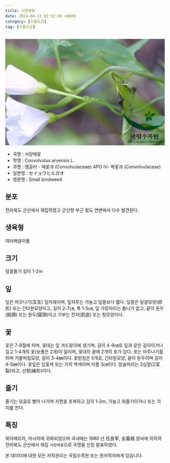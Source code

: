 ```yaml
---
title: 서양메꽃
date: 2024-04-23 02:52:36 +0800
category: [식물도감]
tag: [식물도감]
---
```




![서양메꽃](/assets/img/fileUpload/plants/basic/Convolvulaceae/Convolvulus/2428/1_th2.JPG)
- 국명 : 서양메꽃
- 학명 : Convolvulus arvensis L.
- 과명 : 앵글러 - 메꽃과 (Convolvulaceae) APG Ⅳ- 메꽃과 (Convolvulaceae)
- 일본명 : セイョウヒルガオ
- 영문명 : Small bindweed


## 분포
전라북도 군산에서 채집하였고 군산항 부근 철도 연변에서 다수 발견된다.
## 생육형
여러해살이풀 
## 크기
덩굴줄기 길이 1-2m
## 잎
잎은 어긋나기(互生) 잎차례이며, 잎자루는 가늘고 잎몸보다 짧다. 잎몸은 달걀모양(卵形) 또는 긴타원모양이고, 길이 2-7㎝, 폭 1-5㎝, 잎 가장자리는 톱니가 없고, 끝이 둔두(鈍頭) 또는 원두(圓頭)이고 기부는 전저(箭底) 또는 창모양이다.
## 꽃
꽃은 7-8월에 피며, 꽃대는 잎 겨드랑이에 생기며, 길이 4-9㎝로 잎과 같은 길이이거나 길고 1-4개의 꽃(보통은 2개)이 달리며, 꽃대의 끝에 2개의 포가 있다. 포는 마주나기를 하며 거꿀피침모양, 길이 3-4㎜이다. 꽃받침은 5개로, 긴타원모양, 끝이 둔두이며 길이 4-5㎜이다. 꽃잎은 담홍색 또는 거의 백색이며 지름 3㎝이다. 암술머리는 2심열(2深裂)되고, 선형(線形)이다.
## 줄기
줄기는 덩굴로 뻗어 나가며 지면을 포복하고 길이 1-2m, 가늘고 외줄기이거나 또는 가지를 친다.
## 특징
북아메리카, 아시아에 귀화되었으며 국내에는 1980 년 任良宰, 全義植 양씨에 의하여 전라북도 군산에서 채집 `서양메꽃`으로 국명을 신칭 발표하였다.






본 데이터에 대한 모든 저작권리는 국립수목원 또는 원저작자에게 있습니다.
